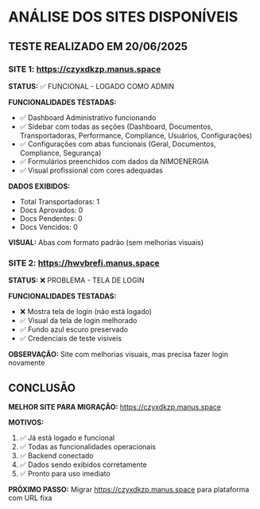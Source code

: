 # ANÁLISE DOS SITES DISPONÍVEIS

## TESTE REALIZADO EM 20/06/2025

### SITE 1: https://czyxdkzp.manus.space
**STATUS:** ✅ FUNCIONAL - LOGADO COMO ADMIN

**FUNCIONALIDADES TESTADAS:**
- ✅ Dashboard Administrativo funcionando
- ✅ Sidebar com todas as seções (Dashboard, Documentos, Transportadoras, Performance, Compliance, Usuários, Configurações)
- ✅ Configurações com abas funcionais (Geral, Documentos, Compliance, Segurança)
- ✅ Formulários preenchidos com dados da NIMOENERGIA
- ✅ Visual profissional com cores adequadas

**DADOS EXIBIDOS:**
- Total Transportadoras: 1
- Docs Aprovados: 0
- Docs Pendentes: 0
- Docs Vencidos: 0

**VISUAL:** Abas com formato padrão (sem melhorias visuais)

### SITE 2: https://hwvbrefi.manus.space
**STATUS:** ❌ PROBLEMA - TELA DE LOGIN

**FUNCIONALIDADES TESTADAS:**
- ❌ Mostra tela de login (não está logado)
- ✅ Visual da tela de login melhorado
- ✅ Fundo azul escuro preservado
- ✅ Credenciais de teste visíveis

**OBSERVAÇÃO:** Site com melhorias visuais, mas precisa fazer login novamente

## CONCLUSÃO

**MELHOR SITE PARA MIGRAÇÃO:** https://czyxdkzp.manus.space

**MOTIVOS:**
1. ✅ Já está logado e funcional
2. ✅ Todas as funcionalidades operacionais
3. ✅ Backend conectado
4. ✅ Dados sendo exibidos corretamente
5. ✅ Pronto para uso imediato

**PRÓXIMO PASSO:** Migrar https://czyxdkzp.manus.space para plataforma com URL fixa

